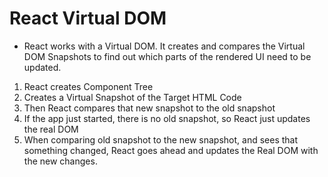 # React Virtual DOM

- React works with a Virtual DOM. It creates and compares the Virtual DOM Snapshots to find out which parts of the rendered UI need to be updated.

1. React creates Component Tree
2. Creates a Virtual Snapshot of the Target HTML Code
3. Then React compares that new snapshot to the old snapshot
4. If the app just started, there is no old snapshot, so React just updates the real DOM
5. When comparing old snapshot to the new snapshot, and sees that something changed, React goes ahead and updates the Real DOM with the new changes.
